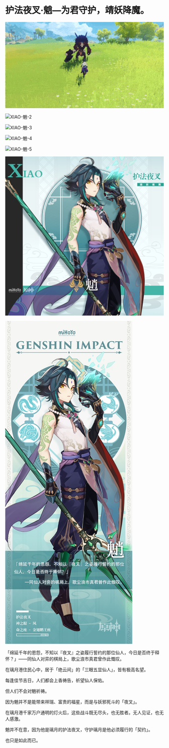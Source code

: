 # 护法夜叉·魈—为君守护，靖妖降魔。

![XIAO-魈-1](./../D动图/XIAO-魈-1.gif)

![XIAO-魈-2](./../D动图/XIAO-魈-2.gif)

![XIAO-魈-3](./../D动图/XIAO-魈-3.gif)

![XIAO-魈-4](./../D动图/XIAO-魈-4.gif)

![XIAO-魈-5](./../D动图/XIAO-魈-5.gif)

![XIAO-魈](./../B方形卡/XIAO-魈.jpg)

![XIAO-魈](./../C立绘/XIAO-魈.jpg)

「绵延千年的恩怨，不知以『夜叉』之姿履行誓约的那位仙人，今日是否终于释怀？」——同仙人对弈的棋局上，歌尘浪市真君曾作此慨叹。



在璃月港住民心中，居于「绝云间」的「三眼五显仙人」，皆有极高名望。

每逢佳节吉日，人们都会上香祷告，祈望仙人保佑。

但人们不会对魈祈祷。

因为魈并不是能带来祥瑞、富贵的福星，而是与妖邪死斗的「夜叉」。

在璃月港千家万户通明的灯火后，这些战斗既无尽头，也无胜者。无人见证，也无人感激。

魈并不在意，因为他是璃月的护法夜叉，守护璃月是他必须履行的「契约」。

也只是如此而已。